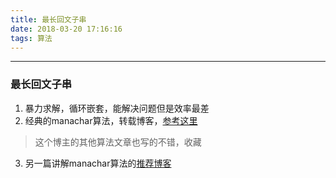 ```yaml
---
title: 最长回文子串
date: 2018-03-20 17:16:16
tags: 算法
---
```


---

### 最长回文子串

1. 暴力求解，循环嵌套，能解决问题但是效率最差
2. 经典的manachar算法，转载博客，[参考这里](https://www.61mon.com/index.php/archives/181/)
> 这个博主的其他算法文章也写的不错，收藏
3. 另一篇讲解manachar算法的[推荐博客](https://segmentfault.com/a/1190000003914228)

